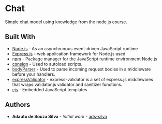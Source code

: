 # Chat

Simple chat model using knowledge from the node.js course.

## Built With

* [Node.js](https://nodejs.org/en/) - As an asynchronous event-driven JavaScript runtime
* [Express.js](https://expressjs.com/pt-br/) - web application framework for Node.js used
* [npm](https://www.npmjs.com/) - Package manager for the JavaScript runtime environment Node.js
* [consign](https://www.npmjs.com/package/consign) - Used to autoload scripts.
* [bodyParser](https://www.npmjs.com/package/body-parser) - Used to parse incoming request bodies in a middleware before your handlers.
* [expressValidator](https://express-validator.github.io/docs/) - express-validator is a set of express.js middlewares that wraps validator.js validator and sanitizer functions.
* [ejs](https://www.npmjs.com/package/ejs) - Embedded JavaScript templates

## Authors

* **Adauto de Souza Silva** - *Initial work* - [ads-silva](https://github.com/ads-silva)
